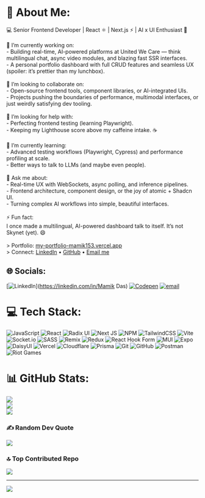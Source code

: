 # 💫 About Me:
💻 Senior Frontend Developer | React ⚛️ | Next.js ⚡ | AI x UI Enthusiast 🤖<br><br>🔭 I’m currently working on:<br>- Building real-time, AI-powered platforms at United We Care — think multilingual chat, async video modules, and blazing fast SSR interfaces.<br>- A personal portfolio dashboard with full CRUD features and seamless UX (spoiler: it’s prettier than my lunchbox).<br><br>👯 I’m looking to collaborate on:<br>- Open-source frontend tools, component libraries, or AI-integrated UIs.<br>- Projects pushing the boundaries of performance, multimodal interfaces, or just weirdly satisfying dev tooling.<br><br>🤝 I’m looking for help with:<br>- Perfecting frontend testing (learning Playwright).<br>- Keeping my Lighthouse score above my caffeine intake. ☕<br><br>🌱 I’m currently learning:<br>- Advanced testing workflows (Playwright, Cypress) and performance profiling at scale.<br>- Better ways to talk to LLMs (and maybe even people).<br><br>💬 Ask me about:<br>- Real-time UX with WebSockets, async polling, and inference pipelines.<br>- Frontend architecture, component design, or the joy of atomic + Shadcn UI.<br>- Turning complex AI workflows into simple, beautiful interfaces.<br><br>⚡ Fun fact:<br>I once made a multilingual, AI-powered dashboard talk to itself. It’s not Skynet (yet). 😄<br><br>> Portfolio: [my-portfolio-mamik153.vercel.app](https://my-portfolio-mamik153.vercel.app/)  <br>> Connect: [LinkedIn](https://www.linkedin.com/in/mamik-das-6033a8139/) • [GitHub](https://github.com/Mamik153) • [Email me](mailto:mamikdas153@gmail.com)


## 🌐 Socials:
[![LinkedIn](https://img.shields.io/badge/LinkedIn-%230077B5.svg?logo=linkedin&logoColor=white)](https://linkedin.com/in/Mamik Das) [![Codepen](https://img.shields.io/badge/Codepen-000000?logo=codepen&logoColor=white)](https://codepen.io/Mamik153) [![email](https://img.shields.io/badge/Email-D14836?logo=gmail&logoColor=white)](mailto:mamikdas153@gmail.com) 

# 💻 Tech Stack:
![JavaScript](https://img.shields.io/badge/javascript-%23323330.svg?style=for-the-badge&logo=javascript&logoColor=%23F7DF1E) ![React](https://img.shields.io/badge/react-%2320232a.svg?style=for-the-badge&logo=react&logoColor=%2361DAFB) ![Radix UI](https://img.shields.io/badge/radix%20ui-161618.svg?style=for-the-badge&logo=radix-ui&logoColor=white) ![Next JS](https://img.shields.io/badge/Next-black?style=for-the-badge&logo=next.js&logoColor=white) ![NPM](https://img.shields.io/badge/NPM-%23CB3837.svg?style=for-the-badge&logo=npm&logoColor=white) ![TailwindCSS](https://img.shields.io/badge/tailwindcss-%2338B2AC.svg?style=for-the-badge&logo=tailwind-css&logoColor=white) ![Vite](https://img.shields.io/badge/vite-%23646CFF.svg?style=for-the-badge&logo=vite&logoColor=white) ![Socket.io](https://img.shields.io/badge/Socket.io-black?style=for-the-badge&logo=socket.io&badgeColor=010101) ![SASS](https://img.shields.io/badge/SASS-hotpink.svg?style=for-the-badge&logo=SASS&logoColor=white) ![Remix](https://img.shields.io/badge/remix-%23000.svg?style=for-the-badge&logo=remix&logoColor=white) ![Redux](https://img.shields.io/badge/redux-%23593d88.svg?style=for-the-badge&logo=redux&logoColor=white) ![React Hook Form](https://img.shields.io/badge/React%20Hook%20Form-%23EC5990.svg?style=for-the-badge&logo=reacthookform&logoColor=white) ![MUI](https://img.shields.io/badge/MUI-%230081CB.svg?style=for-the-badge&logo=mui&logoColor=white) ![Expo](https://img.shields.io/badge/expo-1C1E24?style=for-the-badge&logo=expo&logoColor=#D04A37) ![DaisyUI](https://img.shields.io/badge/daisyui-5A0EF8?style=for-the-badge&logo=daisyui&logoColor=white) ![Vercel](https://img.shields.io/badge/vercel-%23000000.svg?style=for-the-badge&logo=vercel&logoColor=white) ![Cloudflare](https://img.shields.io/badge/Cloudflare-F38020?style=for-the-badge&logo=Cloudflare&logoColor=white) ![Prisma](https://img.shields.io/badge/Prisma-3982CE?style=for-the-badge&logo=Prisma&logoColor=white) ![Git](https://img.shields.io/badge/git-%23F05033.svg?style=for-the-badge&logo=git&logoColor=white) ![GitHub](https://img.shields.io/badge/github-%23121011.svg?style=for-the-badge&logo=github&logoColor=white) ![Postman](https://img.shields.io/badge/Postman-FF6C37?style=for-the-badge&logo=postman&logoColor=white) ![Riot Games](https://img.shields.io/badge/riotgames-D32936.svg?style=for-the-badge&logo=riotgames&logoColor=white)
# 📊 GitHub Stats:
![](https://github-readme-stats.vercel.app/api?username=Mamik153&theme=dark&hide_border=false&include_all_commits=false&count_private=false)<br/>
![](https://nirzak-streak-stats.vercel.app/?user=Mamik153&theme=dark&hide_border=false)<br/>
![](https://github-readme-stats.vercel.app/api/top-langs/?username=Mamik153&theme=dark&hide_border=false&include_all_commits=false&count_private=false&layout=compact)

### ✍️ Random Dev Quote
![](https://quotes-github-readme.vercel.app/api?type=horizontal&theme=tokyonight)

### 🔝 Top Contributed Repo
![](https://github-contributor-stats.vercel.app/api?username=Mamik153&limit=5&theme=dark&combine_all_yearly_contributions=true)

---
[![](https://visitcount.itsvg.in/api?id=Mamik153&icon=0&color=0)](https://visitcount.itsvg.in)

<!-- Proudly created with GPRM ( https://gprm.itsvg.in ) -->
